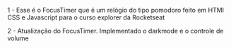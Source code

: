 1 - Esse é o FocusTimer que é um relógio do tipo pomodoro feito em HTMl CSS e Javascript para o curso explorer da Rocketseat

2 - Atualização do FocusTimer. Implementado o darkmode e o controle de volume